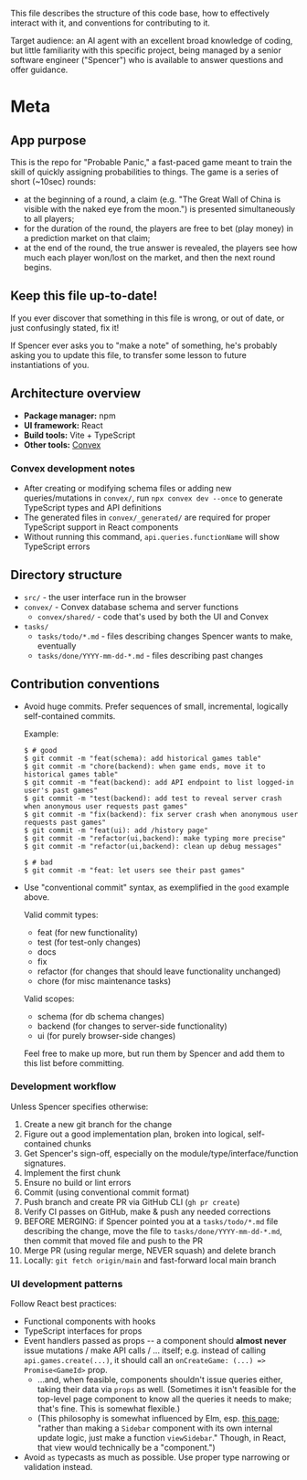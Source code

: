 This file describes the structure of this code base, how to effectively interact with it, and conventions for contributing to it.

Target audience: an AI agent with an excellent broad knowledge of coding, but little familiarity with this specific project, being managed by a senior software engineer ("Spencer") who is available to answer questions and offer guidance.

# Meta

## App purpose

This is the repo for "Probable Panic," a fast-paced game meant to train the skill of quickly assigning probabilities to things.
The game is a series of short (~10sec) rounds:

- at the beginning of a round, a claim (e.g. "The Great Wall of China is visible with the naked eye from the moon.") is presented simultaneously to all players;
- for the duration of the round, the players are free to bet (play money) in a prediction market on that claim;
- at the end of the round, the true answer is revealed, the players see how much each player won/lost on the market, and then the next round begins.

## Keep this file up-to-date!

If you ever discover that something in this file is wrong, or out of date, or just confusingly stated, fix it!

If Spencer ever asks you to "make a note" of something, he's probably asking you to update this file, to transfer some lesson to future instantiations of you.

## Architecture overview

- **Package manager:** npm
- **UI framework:** React
- **Build tools:** Vite + TypeScript
- **Other tools:** [Convex](https://convex.dev)

### Convex development notes

- After creating or modifying schema files or adding new queries/mutations in `convex/`, run `npx convex dev --once` to generate TypeScript types and API definitions
- The generated files in `convex/_generated/` are required for proper TypeScript support in React components
- Without running this command, `api.queries.functionName` will show TypeScript errors

## Directory structure

- `src/` - the user interface run in the browser
- `convex/` - Convex database schema and server functions
  - `convex/shared/` - code that's used by both the UI and Convex
- `tasks/`
  - `tasks/todo/*.md` - files describing changes Spencer wants to make, eventually
  - `tasks/done/YYYY-mm-dd-*.md` - files describing past changes

## Contribution conventions

- Avoid huge commits. Prefer sequences of small, incremental, logically self-contained commits.

  Example:

  ```
  $ # good
  $ git commit -m "feat(schema): add historical games table"
  $ git commit -m "chore(backend): when game ends, move it to historical games table"
  $ git commit -m "feat(backend): add API endpoint to list logged-in user's past games"
  $ git commit -m "test(backend): add test to reveal server crash when anonymous user requests past games"
  $ git commit -m "fix(backend): fix server crash when anonymous user requests past games"
  $ git commit -m "feat(ui): add /history page"
  $ git commit -m "refactor(ui,backend): make typing more precise"
  $ git commit -m "refactor(ui,backend): clean up debug messages"

  $ # bad
  $ git commit -m "feat: let users see their past games"

  ```

- Use "conventional commit" syntax, as exemplified in the `good` example above.

  Valid commit types:

  - feat (for new functionality)
  - test (for test-only changes)
  - docs
  - fix
  - refactor (for changes that should leave functionality unchanged)
  - chore (for misc maintenance tasks)

  Valid scopes:

  - schema (for db schema changes)
  - backend (for changes to server-side functionality)
  - ui (for purely browser-side changes)

  Feel free to make up more, but run them by Spencer and add them to this list before committing.

### Development workflow

Unless Spencer specifies otherwise:

1. Create a new git branch for the change
2. Figure out a good implementation plan, broken into logical, self-contained chunks
3. Get Spencer's sign-off, especially on the module/type/interface/function signatures.
4. Implement the first chunk
5. Ensure no build or lint errors
6. Commit (using conventional commit format)
7. Push branch and create PR via GitHub CLI (`gh pr create`)
8. Verify CI passes on GitHub, make & push any needed corrections
9. BEFORE MERGING: if Spencer pointed you at a `tasks/todo/*.md` file describing the change, move the file to `tasks/done/YYYY-mm-dd-*.md`, then commit that moved file and push to the PR
10. Merge PR (using regular merge, NEVER squash) and delete branch
11. Locally: `git fetch origin/main` and fast-forward local main branch

### UI development patterns

Follow React best practices:

- Functional components with hooks
- TypeScript interfaces for props
- Event handlers passed as props -- a component should **almost never** issue mutations / make API calls / ... itself; e.g. instead of calling `api.games.create(...)`, it should call an `onCreateGame: (...) => Promise<GameId>` prop.
  - ...and, when feasible, components shouldn't issue queries either, taking their data via `props` as well. (Sometimes it isn't feasible for the top-level page component to know all the queries it needs to make; that's fine. This is somewhat flexible.)
  - (This philosophy is somewhat influenced by Elm, esp. [this page](https://guide.elm-lang.org/webapps/structure.html); "rather than making a `Sidebar` component with its own internal update logic, just make a function `viewSidebar`." Though, in React, that view would technically be a "component.")
- Avoid `as` typecasts as much as possible. Use proper type narrowing or validation instead.
